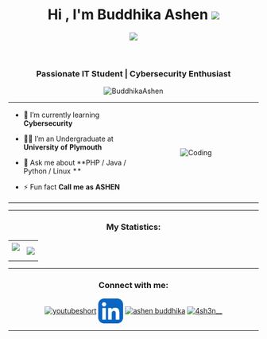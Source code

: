 <h1 align="center"><b>Hi , I'm Buddhika Ashen </b><img src="https://media.giphy.com/media/hvRJCLFzcasrR4ia7z/giphy.gif" width="35"></h1>

<p align="center">
  <a href="https://github.com/DenverCoder1/readme-typing-svg"><img src="https://readme-typing-svg.herokuapp.com?font=Time+New+Roman&color=cyan&size=25&center=true&vCenter=true&width=600&height=100&lines=Welcome&hearts;++;Self-taught+Front-End+Developer,;Computer+Security+Student,;CTF+Player,;Active+Learner/Researcher,;Love+to+learn+new+stuffs..<3"></a>
</p>
<br>

<h3 align="center">Passionate IT Student | Cybersecurity Enthusiast</h3>
<p align="center"> <img src="https://komarev.com/ghpvc/?username=BuddhikaAshen&label=Profile%20views&color=0e75b6&style=flat" alt="BuddhikaAshen" /> </p>

<table align="center">
<tr border="none">
<td width="50%" align="left">
  
- 🌱 I’m currently learning **Cybersecurity**

- 🧑‍🎓 I’m an Undergraduate at **University of Plymouth**

- 💬 Ask me about **PHP / Java / Python / Linux **
  
- ⚡ Fun fact **Call me as ASHEN**

</td>
<td width="50%" align="center">

  <img align="center" alt="Coding" width="450" src="https://repository-images.githubusercontent.com/588181932/e36ec678-7984-4cdd-8e4c-a3932772ff8e">

  
  </td>
</tr>
</table>

---

<h3 align="center">My Statistics:</h3>
<p align="center">
<table align="center">
<tr border="none">
<td width="50%" align="center">
  
  <img  align="center"  src="https://github-readme-stats.vercel.app/api?username=BuddhikaAshen&theme=dark&show_icons=true&count_private=true" />
  <br></br>
  
</td>
<td width="50%" align="center">

  <img  align="center"  src="https://github-readme-stats.anuraghazra1.vercel.app/api/top-langs/?username=BuddhikaAshen&theme=dark&hide_border=false&no-bg=true&no-frame=true&langs_count=10"/>
  
  </td>

</tr>
</table>

---

<h3 align="center">Connect with me:</h3>
<p align="center">
<a href="https://www.youtube.com/@youtubeshort2068" target="blank"><img align="center" src="https://static-00.iconduck.com/assets.00/youtube-icon-2048x2048-gedp2icy.png" alt="youtubeshort" height="50" width="50" /></a>
<a href="https://www.linkedin.com/in/buddhika-ashen-935257216/" target="blank"><img align="center" src="https://github.com/tandpfun/skill-icons/blob/main/icons/LinkedIn.svg" alt="buddhika-ashen" height="50" width="50" /></a>
<a href="https://www.facebook.com/share/15VnmDmDcd/" target="blank"><img align="center" src="https://raw.githubusercontent.com/rahuldkjain/github-profile-readme-generator/master/src/images/icons/Social/facebook.svg" alt="ashen buddhika" height="50" width="50" /></a>
<a href="https://www.instagram.com/4sh3n__?utm_source=qr&igsh=MXNiM3FqOGMzYWx3MA==" target="blank"><img align="center" src="https://www.edigitalagency.com.au/wp-content/uploads/new-Instagram-icon-png-full-colour.png" alt="4sh3n__" height="50" width="50" /></a>
</p>

---
